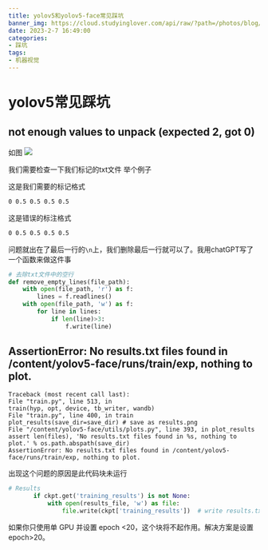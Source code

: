 ```yaml
---
title: yolov5和yolov5-face常见踩坑
banner_img: https://cloud.studyinglover.com/api/raw/?path=/photos/blog/33a1d238f41bcd6994390b5a52067cd6.png
date: 2023-2-7 16:49:00
categories:
- 踩坑
tags:
- 机器视觉
---
```

# yolov5常见踩坑
##  not enough values to unpack (expected 2, got 0)
如图
![](https://cdn.jsdelivr.net/gh/StudyingLover/anything/93bbd4d663cd589dfdd522e0479bb46.png)

我们需要检查一下我们标记的txt文件
举个例子

这是我们需要的标记格式

```txt
0 0.5 0.5 0.5 0.5
```

这是错误的标注格式
```txt
0 0.5 0.5 0.5 0.5

```

问题就出在了最后一行的`\n`上，我们删除最后一行就可以了。我用chatGPT写了一个函数来做这件事
```python
# 去除txt文件中的空行
def remove_empty_lines(file_path):
    with open(file_path, 'r') as f:
        lines = f.readlines()
    with open(file_path, 'w') as f:
        for line in lines:
            if len(line)>3:
                f.write(line)
```

## AssertionError: No results.txt files found in /content/yolov5-face/runs/train/exp, nothing to plot.

```
Traceback (most recent call last):
File "train.py", line 513, in
train(hyp, opt, device, tb_writer, wandb)
File "train.py", line 400, in train
plot_results(save_dir=save_dir) # save as results.png
File "/content/yolov5-face/utils/plots.py", line 393, in plot_results
assert len(files), 'No results.txt files found in %s, nothing to plot.' % os.path.abspath(save_dir)
AssertionError: No results.txt files found in /content/yolov5-face/runs/train/exp, nothing to plot.
```
出现这个问题的原因是此代码块未运行
```python
# Results
       if ckpt.get('training_results') is not None:
           with open(results_file, 'w') as file:
               file.write(ckpt['training_results'])  # write results.txt
```
如果你只使用单 GPU 并设置 epoch <20，这个块将不起作用。解决方案是设置epoch>20。
